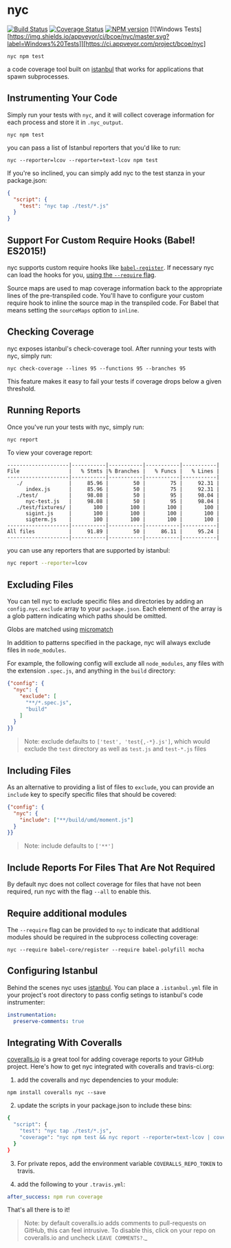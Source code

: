# nyc

[![Build Status](https://travis-ci.org/bcoe/nyc.png)](https://travis-ci.org/bcoe/nyc)
[![Coverage Status](https://coveralls.io/repos/bcoe/nyc/badge.svg?branch=)](https://coveralls.io/r/bcoe/nyc?branch=)
[![NPM version](https://img.shields.io/npm/v/nyc.svg)](https://www.npmjs.com/package/nyc)
[![Windows Tests][https://img.shields.io/appveyor/ci/bcoe/nyc/master.svg?label=Windows%20Tests]][https://ci.appveyor.com/project/bcoe/nyc]


```shell
nyc npm test
```

a code coverage tool built on [istanbul](https://www.npmjs.com/package/istanbul)
that works for applications that spawn subprocesses.

## Instrumenting Your Code

Simply run your tests with `nyc`, and it will collect coverage information for
each process and store it in `.nyc_output`.

```shell
nyc npm test
```

you can pass a list of Istanbul reporters that you'd like to run:

```shell
nyc --reporter=lcov --reporter=text-lcov npm test
```

If you're so inclined, you can simply add nyc to the test stanza in your package.json:

```json
{
  "script": {
    "test": "nyc tap ./test/*.js"
  }
}
```

## Support For Custom Require Hooks (Babel! ES2015!)

nyc supports custom require hooks like
[`babel-register`](http://babeljs.io/docs/usage/require/). If necessary nyc can
load the hooks for you, [using the `--require`
flag](#require-additional-modules).

Source maps are used to map coverage information back to the appropriate lines
of the pre-transpiled code. You'll have to configure your custom require hook
to inline the source map in the transpiled code. For Babel that means setting
the `sourceMaps` option to `inline`.

## Checking Coverage

nyc exposes istanbul's check-coverage tool. After running your tests with nyc,
simply run:

```shell
nyc check-coverage --lines 95 --functions 95 --branches 95
```

This feature makes it easy to fail your tests if coverage drops below a given threshold.

## Running Reports

Once you've run your tests with nyc, simply run:

```bash
nyc report
```

To view your coverage report:

```shell
--------------------|-----------|-----------|-----------|-----------|
File                |   % Stmts |% Branches |   % Funcs |   % Lines |
--------------------|-----------|-----------|-----------|-----------|
   ./               |     85.96 |        50 |        75 |     92.31 |
      index.js      |     85.96 |        50 |        75 |     92.31 |
   ./test/          |     98.08 |        50 |        95 |     98.04 |
      nyc-test.js   |     98.08 |        50 |        95 |     98.04 |
   ./test/fixtures/ |       100 |       100 |       100 |       100 |
      sigint.js     |       100 |       100 |       100 |       100 |
      sigterm.js    |       100 |       100 |       100 |       100 |
--------------------|-----------|-----------|-----------|-----------|
All files           |     91.89 |        50 |     86.11 |     95.24 |
--------------------|-----------|-----------|-----------|-----------|
```

you can use any reporters that are supported by istanbul:

```bash
nyc report --reporter=lcov
```

## Excluding Files

You can tell nyc to exclude specific files and directories by adding
an `config.nyc.exclude` array to your `package.json`. Each element of
the array is a glob pattern indicating which paths should be omitted.

Globs are matched using [micromatch](https://www.npmjs.com/package/micromatch)

In addition to patterns specified in the package, nyc will always exclude
files in `node_modules`.

For example, the following config will exclude all `node_modules`,
any files with the extension `.spec.js`, and anything in the `build`
directory:

```json
{"config": {
  "nyc": {
    "exclude": [
      "**/*.spec.js",
      "build"
    ]
  }
}}
```

> Note: exclude defaults to `['test', 'test{,-*}.js']`, which would exclude
the `test` directory as well as `test.js` and `test-*.js` files

## Including Files

As an alternative to providing a list of files to `exclude`, you can provide
an `include` key to specify specific files that should be covered:

```json
{"config": {
  "nyc": {
    "include": ["**/build/umd/moment.js"]
  }
}}
```

> Note: include defaults to `['**']`

## Include Reports For Files That Are Not Required

By default nyc does not collect coverage for files that have not
been required, run nyc with the flag `--all` to enable this.

## Require additional modules

The `--require` flag can be provided to `nyc` to indicate that additional
modules should be required in the subprocess collecting coverage:

`nyc --require babel-core/register --require babel-polyfill mocha`

## Configuring Istanbul

Behind the scenes nyc uses [istanbul](https://www.npmjs.com/package/istanbul). You
can place a `.istanbul.yml` file in your project's root directory to pass config
setings to istanbul's code instrumenter:

```yml
instrumentation:
  preserve-comments: true
```

## Integrating With Coveralls

[coveralls.io](https://coveralls.io) is a great tool for adding
coverage reports to your GitHub project. Here's how to get nyc
integrated with coveralls and travis-ci.org:

1. add the coveralls and nyc dependencies to your module:

```shell
npm install coveralls nyc --save
```

2. update the scripts in your package.json to include these bins:

```bash
{
  "script": {
    "test": "nyc tap ./test/*.js",
    "coverage": "nyc npm test && nyc report --reporter=text-lcov | coveralls",
  }
}
```

3. For private repos, add the environment variable `COVERALLS_REPO_TOKEN` to travis.

4. add the following to your `.travis.yml`:

```yaml
after_success: npm run coverage
```

That's all there is to it!

> Note: by default coveralls.io adds comments to pull-requests on GitHub, this can feel intrusive. To disable this, click on your repo on coveralls.io and uncheck `LEAVE COMMENTS?`._
